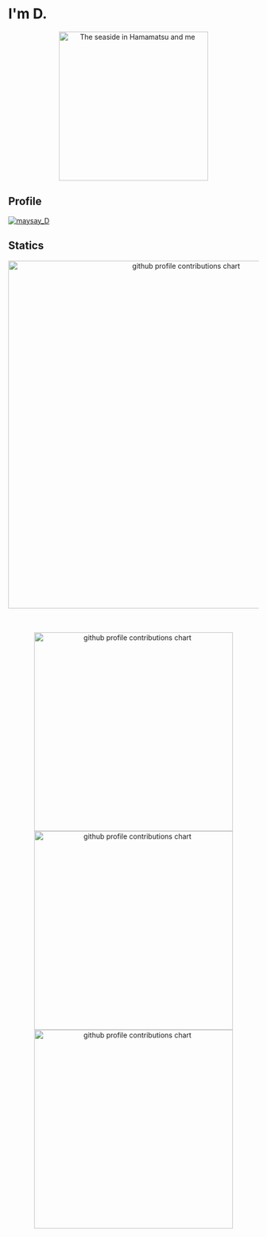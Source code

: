 # I'm D.
<p align="center">
<img height="300" alt="The seaside in Hamamatsu and me" src="https://github.com/user-attachments/assets/6e22ff51-947e-46f9-960f-47b3a6fb8f8d">
</p>

## Profile

[![maysay_D](https://img.shields.io/endpoint?url=https%3A%2F%2Fatcoder-badges.now.sh%2Fapi%2Fatcoder%2Fjson%2Fmaysay_D)](https://atcoder.jp/users/maysay_D)

## Statics

<p align="center" >
	<picture>
	  <source media="(prefers-color-scheme: dark)"  srcset="profile-3d-contrib/profile-night-rainbow.svg" width="700" />
	  <source media="(prefers-color-scheme: light)" srcset="profile-3d-contrib/profile-season-animate.svg" width="700" />
	  <img alt="github profile contributions chart"    src="https://raw.githubusercontent.com/maysay-D/maysay-D/output-3d-contrib/day.svg" />
	</picture>
</p>　

<p align="center">
  <picture>
        <source media="(prefers-color-scheme: dark)"  srcset="output/metrics.base.svg" width="400" />
	<source media="(prefers-color-scheme: light)" srcset="output/metrics.base.svg" width="400" />
	<img alt="github profile contributions chart"    src="https://raw.githubusercontent.com/maysay-D/maysay-D/output-3d-contrib/day.svg" />
  </picture>
  <picture>
   	<source media="(prefers-color-scheme: dark)"  srcset="output/details.svg" width="400" />
	<source media="(prefers-color-scheme: light)" srcset="output/details.svg" width="400" />
	<img alt="github profile contributions chart"    src="https://raw.githubusercontent.com/maysay-D/maysay-D/output-3d-contrib/day.svg" />
  </picture>
  <picture>
  	<source media="(prefers-color-scheme: light)"  srcset="output/metrics.plugin.achievements.compact.svg" width="400" />
  	<source media="(prefers-color-scheme: dark)"  srcset="output/metrics.plugin.achievements.compact.svg" width="400" />
  	<img alt="github profile contributions chart"    src="https://raw.githubusercontent.com/maysay-D/maysay-D/output-3d-contrib/day.svg" />
  </picture>
</p>
